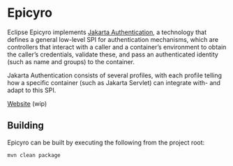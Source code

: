 # Epicyro

Eclipse Epicyro implements [Jakarta Authentication](https://jakarta.ee/specifications/authentication/3.0/), a technology that defines a general low-level SPI for authentication mechanisms, which are controllers that interact with a caller and a container’s environment to obtain the caller’s credentials, validate these, and pass an authenticated identity (such as name and groups) to the container.

Jakarta Authentication consists of several profiles, with each profile telling how a specific container (such as Jakarta Servlet) can integrate with- and adapt to this SPI.

[Website](https://eclipse-ee4j.github.io/epicyro) (wip)

Building
--------

Epicyro can be built by executing the following from the project root:

``mvn clean package``


